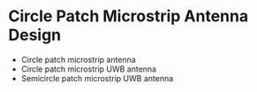 # Circle Patch Microstrip Antenna Design
+ Circle patch microstrip antenna
+ Circle patch microstrip UWB antenna
+ Semicircle patch microstrip UWB antenna
